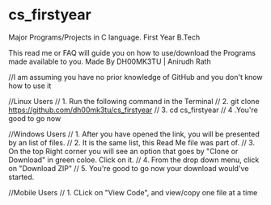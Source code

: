 # cs_firstyear
Major Programs/Projects in C language. First Year B.Tech

This read me or FAQ will guide you on how to use/download the Programs made available to you.
Made By DH00MK3TU | Anirudh Rath 

//I am assuming you have no prior knowledge of GitHub and you don't know how to use it 

//Linux Users 
// 1. Run the following command in the Terminal 
// 2. git clone https://github.com/dh00mk3tu/cs_firstyear
// 3. cd cs_firstyear
// 4 .You're good to go now


//Windows Users 
// 1. After you have opened the link, you will be presented by an list of files.
// 2. It is the same list, this Read Me file was part of.
// 3. On the top Right corner you will see an option that goes by "Clone or Download" in green coloe. Click on it.
// 4. From the drop down menu, click on "Download ZIP" 
// 5. You're good to go now your download would've started.

//Mobile Users
// 1. CLick on "View Code", and view/copy one file at a time 
